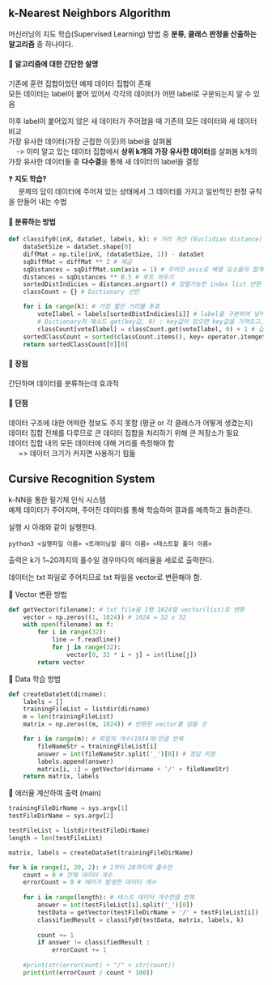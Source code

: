 ## k-Nearest Neighbors Algorithm  
머신러닝의 지도 학습(Supervised Learning) 방법 중 **분류, 클래스 판정을 산출하는 알고리즘** 중 하나이다.  

#### 📘 알고리즘에 대한 간단한 설명    
기존에 훈련 집합이었던 예제 데이터 집합이 존재   
모든 데이터는 label이 붙어 있어서 각각의 데이터가 어떤 label로 구분되는지 알 수 있음  

이후 label이 붙어있지 않은 새 데이터가 주어졌을 때 기존의 모든 데이터와 새 데이터 비교  
가장 유사한 데이터(가장 근접한 이웃)의 label을 살펴봄  
&nbsp;&nbsp;&nbsp;&nbsp;\-> 이미 알고 있는 데이터 집합에서 **상위 k개의 가장 유사한 데이터**를 살펴봄 
k개의 가장 유사한 데이터들 중 **다수결**을 통해 새 데이터의 label을 결정

❓ **지도 학습?**  
&nbsp;&nbsp;&nbsp;&nbsp; 문제의 답이 데이터에 주어져 있는 상태에서 그 데이터를 가지고 일반적인 판정 규칙을 만들어 내는 수법  

#### 📘 분류하는 방법
```python
def classify0(inX, dataSet, labels, k): # 거리 계산 (Euclidian distance)
    dataSetSize = dataSet.shape[0]
    diffMat = np.tile(inX, (dataSetSize, 1)) - dataSet
    sqDiffMat = diffMat ** 2 # 제곱
    sqDistances = sqDiffMat.sum(axis = 1) # 주어진 axis로 배열 요소들의 합계 반환
    distances = sqDistances ** 0.5 # 루트 씌우기
    sortedDistIndicies = distances.argsort() # 정렬가능한 index list 반환
    classCount = {} # Dictionary 선언

    for i in range(k): # 가장 짧은 거리를 투표
        voteIlabel = labels[sortedDistIndicies[i]] # label을 구분하여 넣어줌
        # Dictionary의 메소드 get(key값, 0) : key값이 있으면 key값을 가져오고, 없으면 0을 가져와라!
        classCount[voteIlabel] = classCount.get(voteIlabel, 0) + 1 # 값의 개수를 count하는 Dictionary
    sortedClassCount = sorted(classCount.items(), key= operator.itemgetter(1), reverse=True) # Dictionary를 개수로 정렬 (array반환)
    return sortedClassCount[0][0]
```


#### 📘 장점  
간단하며 데이터를 분류하는데 효과적  

#### 📘 단점  
데이터 구조에 대한 어떠한 정보도 주지 못함 (평균 or 각 클래스가 어떻게 생겼는지)  
데이터 집합 전체를 다루므로 큰 데이터 집합을 처리하기 위해 큰 저장소가 필요  
데이터 집합 내의 모든 데이터에 대해 거리를 측정해야 함  
&nbsp;&nbsp;&nbsp;&nbsp; => 데이터 크기가 커지면 사용하기 힘듦

## Cursive Recognition System  
k-NN을 통한 필기체 인식 시스템    
예제 데이터가 주어지며, 주어진 데이터를 통해 학습하여 결과를 예측하고 돌려준다.    

실행 시 아래와 같이 실행한다.  
``` 
python3 <실행파일 이름> <트레이닝할 폴더 이름> <테스트할 폴더 이름>  
```
출력은 k가 1~20까지의 홀수일 경우마다의 에러율을 세로로 출력한다.   

데이터는 txt 파일로 주어지므로 txt 파일을 vector로 변환해야 함.  

📘 Vector 변환 방법  
```python
def getVector(filename): # txt file을 1행 1024열 vector(list)로 변환 
    vector = np.zeros((1, 1024)) # 1024 = 32 x 32
    with open(filename) as f:
        for i in range(32):
            line = f.readline()
            for j in range(32):
                vector[0, 32 * i + j] = int(line[j])
        return vector       
```

📘 Data 학습 방법  
```python
def createDataSet(dirname):
    labels = []
    trainingFileList = listdir(dirname)
    m = len(trainingFileList)
    matrix = np.zeros((m, 1024)) # 반환된 vector를 담을 곳

    for i in range(m): # 파일의 개수(1934개)만큼 반복
        fileNameStr = trainingFileList[i]
        answer = int(fileNameStr.split('_')[0]) # 정답 저장 
        labels.append(answer)
        matrix[i, :] = getVector(dirname + '/' + fileNameStr)
    return matrix, labels 
```

📘 에러율 계산하여 출력 (main)  
```python
trainingFileDirName = sys.argv[1]
testFileDirName = sys.argv[2]

testFileList = listdir(testFileDirName)
length = len(testFileList)

matrix, labels = createDataSet(trainingFileDirName)

for k in range(1, 20, 2): # 1부터 20까지의 홀수만
    count = 0 # 전체 데이터 개수
    errorCount = 0 # 에러가 발생한 데이터 개수
    
    for i in range(length): # 테스트 데이터 개수만큼 반복
        answer = int(testFileList[i].split('_')[0])
        testData = getVector(testFileDirName + '/' + testFileList[i])
        classifiedResult = classify0(testData, matrix, labels, k)
        
        count += 1
        if answer != classifiedResult :
            errorCount += 1
    
    #print(str(errorCount) + "/" + str(count))
    print(int(errorCount / count * 100))
```
